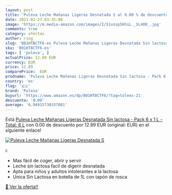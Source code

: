 ```yaml
---
layout: post
title: 'Puleva Leche Mañanas Ligeras Desnatada S al 0.00 % de descuento'
date: 2021-02-27 03:35:08
image: 'https://m.media-amazon.com/images/I/51xosp5KhiL._SL400_.jpg'
comments: true
category: ofertas
author: ring
slug: 'B01HTBCTF6-es Puleva Leche Mañanas Ligeras Desnatada Sin lactosa - Pack...'
sku: 'B01HTBCTF6-es'
tags: [ 'puleva', ]
actualPrice: 12.89 EUR
currency: EUR
price: 12.89
comparePrice:  EUR
prodname: 'Puleva Leche Mañanas Ligeras Desnatada Sin lactosa - Pack 6 x 1 L - Total: 6 L'
country: 'es'
flag: '🇪🇸'
brand: 'Puleva'
buyurl: 'https://www.amazon.es/dp/B01HTBCTF6/?tag=tolees-21'
descuento: '0.00'
average: '6.94915730337081'
---
```


Está [Puleva Leche Mañanas Ligeras Desnatada Sin lactosa - Pack 6 x 1 L - Total: 6 L](https://www.amazon.es/dp/B01HTBCTF6/?tag=tolees-21) con 0.00 de descuento por 12.89 EUR (original:  EUR) en el siguiente enlace!

[![Puleva Leche Mañanas Ligeras Desnatada S](https://m.media-amazon.com/images/I/51xosp5KhiL._SL400_.jpg)](https://www.amazon.es/dp/B01HTBCTF6/?tag=tolees-21)

ℹ️:

- Mas fácil de coger, abrir y servir
- Leche sin lactosa facil de digerir desnatada
- Apta para niños y adultos intolerantes a la lactosa
- Unica Sin Lactosa en botella de 1L con tapón de rosca

[🛒 Ver la oferta!!](https://www.amazon.es/dp/B01HTBCTF6/?tag=tolees-21)
